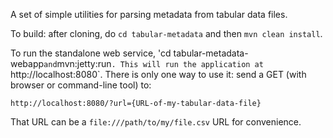 A set of simple utilities for parsing metadata from tabular data files.

To build: after cloning, do `cd tabular-metadata` and then `mvn clean install`.

To run the standalone web service, 'cd tabular-metadata-webapp` and `mvn:jetty:run`. This will run the application at `http://localhost:8080`.
There is only one way to use it: send a GET (with browser or command-line tool) to:

`http://localhost:8080/?url={URL-of-my-tabular-data-file}`

That URL can be a `file:///path/to/my/file.csv` URL for convenience.
